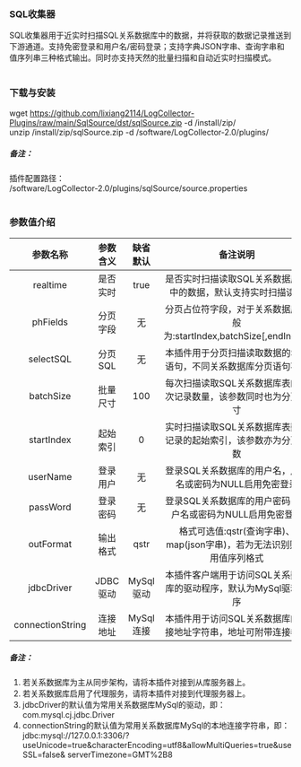 ### SQL收集器  
SQL收集器用于近实时扫描SQL关系数据库中的数据，并将获取的数据记录推送到下游通道。支持免密登录和用户名/密码登录；支持字典JSON字串、查询字串和值序列串三种格式输出。同时亦支持天然的批量扫描和自动近实时扫描模式。  
​      

### 下载与安装  
wget https://github.com/lixiang2114/LogCollector-Plugins/raw/main/SqlSource/dst/sqlSource.zip -d /install/zip/  
unzip  /install/zip/sqlSource.zip -d /software/LogCollector-2.0/plugins/    

##### 备注：  
插件配置路径：  
 /software/LogCollector-2.0/plugins/sqlSource/source.properties  
​      

### 参数值介绍  
|参数名称|参数含义|缺省默认|备注说明|
|:-----:|:-------:|:-------:|:-------:|
|realtime|是否实时|true|是否实时扫描读取SQL关系数据库表中的数据，默认支持实时扫描读取|
|phFields|分页字段|无|分页占位符字段，对于关系数据库一般为:startIndex,batchSize[,endIndex]|
|selectSQL|分页SQL|无|本插件用于分页扫描读取数据的SQL语句，不同关系数据库分页语句不同|
|batchSize|批量尺寸|100|每次扫描读取SQL关系数据库表的批次记录数量，该参数同时也为分页尺寸|
|startIndex|起始索引|0|实时扫描读取SQL关系数据库表数据记录的起始索引，该参数亦为分页参数|
|userName|登录用户|无|登录SQL关系数据库的用户名，用户名或密码为NULL启用免密登录|
|passWord|登录密码|无|登录SQL关系数据库的用户密码，用户名或密码为NULL启用免密登录|
|outFormat|输出格式|qstr|格式可选值:qstr(查询字串)、map(json字串)，若为无法识别则使用值序列格式|
|jdbcDriver|JDBC驱动|MySql驱动|本插件客户端用于访问SQL关系数据库的驱动程序，默认为MySql驱动程序|
|connectionString|连接地址|MySql连接|本插件用于访问SQL关系数据库的连接地址字符串，地址可附带连接参数|
##### 备注：  
1. 若关系数据库为主从同步架构，请将本插件对接到从库服务器上。
2. 若关系数据库启用了代理服务，请将本插件对接到代理服务器上。
3. jdbcDriver的默认值为常用关系数据库MySql的驱动，即：com.mysql.cj.jdbc.Driver
4. connectionString的默认值为常用关系数据库MySql的本地连接字符串，即：
jdbc:mysql://127.0.0.1:3306/?useUnicode=true&characterEncoding=utf8&allowMultiQueries=true&useSSL=false&
serverTimezone=GMT%2B8  